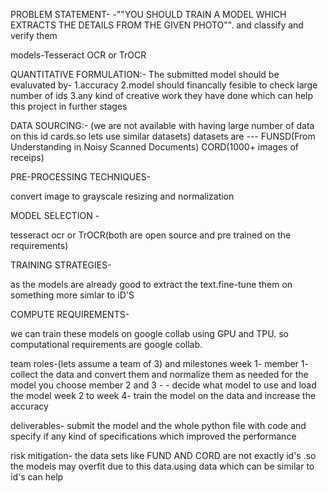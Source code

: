 PROBLEM STATEMENT-
-""YOU SHOULD TRAIN A MODEL WHICH EXTRACTS THE DETAILS FROM THE GIVEN PHOTO"".
and classify and verify them

models-Tesseract OCR or TrOCR

QUANTITATIVE FORMULATION:-
The submitted model should be evaluvated by-
1.accuracy
2.model should financally fesible to check large number of ids
3.any kind of creative work they have done which can help this project in further stages

DATA SOURCING:-
(we are not available with having large number of data on this id cards.so lets use similar datasets)
datasets are ---
FUNSD(From Understanding in Noisy Scanned Documents)
CORD(1000+ images of receips)

PRE-PROCESSING TECHNIQUES-

convert image to grayscale 
resizing and normalization 


MODEL SELECTION -

tesseract ocr or TrOCR(both are open source and pre trained on the requirements)


TRAINING STRATEGIES-

as the models are already good to extract the text.fine-tune them on something more simlar to iD'S


COMPUTE REQUIREMENTS-

we can train these models on google collab using GPU and TPU.
so computational requirements are google collab.


team roles-(lets assume a team of 3) and milestones
week 1-
 member 1- collect the data and convert them and normalize them as needed for the model you choose
 member 2 and 3 - - decide what model to use and load the model
week 2 to week 4-
train the model on the data and increase the accuracy


 deliverables-
 submit the model and the whole python file with code
 and specify if any kind of specifications which improved the performance

 risk mitigation-
 the data sets like FUND AND CORD are not exactly id's .so the models may overfit due to this data.using
 data which can be similar to id's can help













